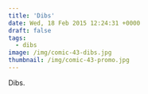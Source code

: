 ```yaml
---
title: 'Dibs'
date: Wed, 18 Feb 2015 12:24:31 +0000
draft: false
tags: 
  - dibs
image: /img/comic-43-dibs.jpg
thumbnail: /img/comic-43-promo.jpg
---
```


Dibs.